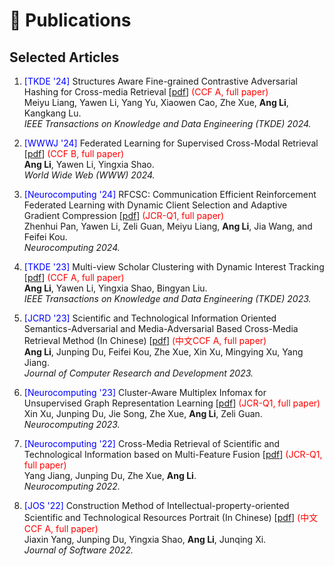 
# 📝 Publications 

<h2>Selected Articles</h2>
<ol start=1>
  <li>
    <p><font color="blue">[TKDE '24]</font> Structures Aware Fine-grained Contrastive Adversarial Hashing for Cross-media Retrieval [<a href="https://ieeexplore.ieee.org/stamp/stamp.jsp?tp=&arnumber=10416208">pdf</a>] <font color="red">(CCF A, full paper)</font>
      <br>
      Meiyu Liang, Yawen Li, Yang Yu, Xiaowen Cao, Zhe Xue, <b>Ang Li</b>, Kangkang Lu.<br>
      <i>IEEE Transactions on Knowledge and Data Engineering (TKDE) 2024.</i> <br>
    </p>
   </li>
  <li>
    <p><font color="blue">[WWWJ '24]</font> Federated Learning for Supervised Cross-Modal Retrieval [<a href="../files/WWW24_Federated learning for supervised cross-modal retrieval.pdf">pdf</a>] <font color="red">(CCF B, full paper)</font>
      <br>
      <b>Ang Li</b>, Yawen Li, Yingxia Shao.<br>
      <i>World Wide Web (WWW) 2024.</i> <br>
    </p>
  </li>
  <li>
    <p><font color="blue">[Neurocomputing '24]</font> RFCSC: Communication Efficient Reinforcement Federated Learning with Dynamic Client Selection and Adaptive Gradient Compression [<a href="../files/nc24_RFCSC- Communication efficient reinforcement federated learning with dynamic client selection and adaptive gradient compression.pdf">pdf</a>] <font color="red">(JCR-Q1, full paper)</font>
      <br>
      Zhenhui Pan, Yawen Li, Zeli Guan, Meiyu Liang, <b>Ang Li</b>, Jia Wang, and Feifei Kou.<br>
      <i>Neurocomputing 2024.</i> <br>
    </p>
  </li>
  <li>
    <p><font color="blue">[TKDE '23]</font> Multi-view Scholar Clustering with Dynamic Interest Tracking [<a href="https://ieeexplore.ieee.org/stamp/stamp.jsp?tp=&arnumber=10050831">pdf</a>] <font color="red">(CCF A, full paper)</font>
      <br>
      <b>Ang Li</b>, Yawen Li, Yingxia Shao, Bingyan Liu.<br>
      <i>IEEE Transactions on Knowledge and Data Engineering (TKDE) 2023.</i> <br>
    </p>
   </li>
  <li>
    <p><font color="blue">[JCRD '23]</font> Scientific and Technological Information Oriented Semantics-Adversarial and Media-Adversarial Based Cross-Media Retrieval Method (In Chinese) [<a href="https://kns.cnki.net/kcms2/article/abstract?v=GygzKunDVUcjXCaUAXtrnmWBm2Bh2RNWYApvbSCqcJQLB2C1L1pytml4kvjUYSzjTsoIGQ8WeQR6SWM6xgiMhjByYIJSGj9tp0RA9iP7Ub9f5Lx08-I_yYQ74MfTp_0Ebjjz3Tqf915pp8HY3a2_b_QW4nrGmrbowalhkuapgkopAgyYwLEJ8OUihPS9nP_FVgC91inNX8M=&uniplatform=NZKPT&language=CHS">pdf</a>] <font color="red">(中文CCF A, full paper)</font>
      <br>
      <b>Ang Li</b>, Junping Du, Feifei Kou, Zhe Xue, Xin Xu, Mingying Xu, Yang Jiang.<br>
      <i>Journal of Computer Research and Development 2023.</i> <br>
    </p>
   </li>
    <li>
    <p><font color="blue">[Neurocomputing '23]</font> Cluster-Aware Multiplex Infomax for Unsupervised Graph Representation Learning [<a href="../files/nc23_Cluster-aware multiplex InfoMax for unsupervised graph representation learning.pdf">pdf</a>] <font color="red">(JCR-Q1, full paper)</font>
      <br>
      Xin Xu, Junping Du, Jie Song, Zhe Xue, <b>Ang Li</b>, Zeli Guan.<br>
      <i>Neurocomputing 2023.</i> <br>
    </p>
   </li>
  <li>
    <p><font color="blue">[Neurocomputing '22]</font> Cross-Media Retrieval of Scientific and Technological Information based on Multi-Feature Fusion [<a href="../files/nc22_Cross-media retrieval of scientific and technological information based on multi-feature fusion.pdf">pdf</a>] <font color="red">(JCR-Q1, full paper)</font>
      <br>
      Yang Jiang, Junping Du, Zhe Xue, <b>Ang Li</b>.<br>
      <i>Neurocomputing 2022.</i> <br>
    </p>
   </li>
  <li>
    <p><font color="blue">[JOS '22]</font> Construction Method of Intellectual-property-oriented Scientific and Technological Resources Portrait (In Chinese) [<a href="https://www.jos.org.cn/josen/article/abstract/6483">pdf</a>] <font color="red">(中文CCF A, full paper)</font>
      <br>
      Jiaxin Yang, Junping Du, Yingxia Shao, <b>Ang Li</b>, Junqing Xi.<br>
      <i>Journal of Software 2022.</i> <br>
    </p>
   </li>
</ol>
